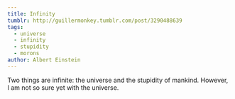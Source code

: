```yaml
---
title: Infinity
tumblr: http://guillermonkey.tumblr.com/post/3290488639
tags:
  - universe
  - infinity
  - stupidity
  - morons
author: Albert Einstein
---
```


Two things are infinite: the universe and the stupidity of mankind. However, I am not so sure yet with the universe.

